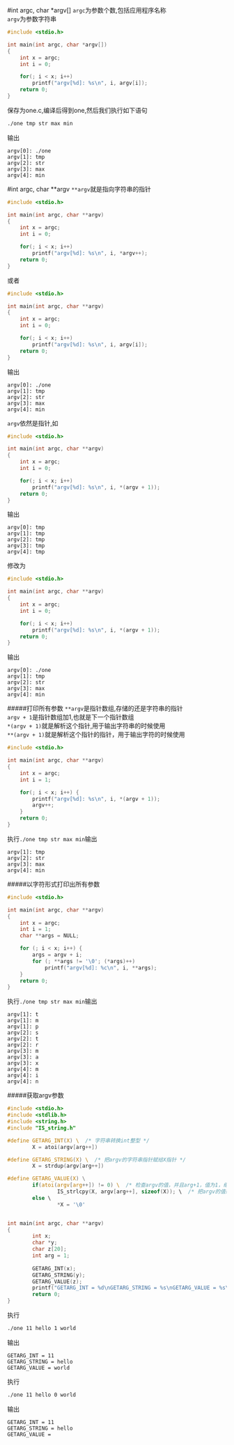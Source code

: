 #int argc, char *argv[]
`argc`为参数个数,包括应用程序名称       
`argv`为参数字符串
```c
#include <stdio.h>

int main(int argc, char *argv[])
{
	int x = argc;
	int i = 0;

	for(; i < x; i++)
		printf("argv[%d]: %s\n", i, argv[i]);
	return 0;
}
```
保存为one.c,编译后得到one,然后我们执行如下语句
```bash
./one tmp str max min
```
输出
```text
argv[0]: ./one
argv[1]: tmp
argv[2]: str
argv[3]: max
argv[4]: min
```
#int argc, char **argv
`**argv`就是指向字符串的指针        
```c
#include <stdio.h>

int main(int argc, char **argv)
{
	int x = argc;
	int i = 0;

	for(; i < x; i++)
		printf("argv[%d]: %s\n", i, *argv++);
	return 0;
}
```
或者
```c
#include <stdio.h>

int main(int argc, char **argv)
{
	int x = argc;
	int i = 0;

	for(; i < x; i++)
		printf("argv[%d]: %s\n", i, argv[i]);
	return 0;
}
```
输出
```text
argv[0]: ./one
argv[1]: tmp
argv[2]: str
argv[3]: max
argv[4]: min
```
`argv`依然是指针,如
```c
#include <stdio.h>

int main(int argc, char **argv)
{
	int x = argc;
	int i = 0;

	for(; i < x; i++)
		printf("argv[%d]: %s\n", i, *(argv + 1));
	return 0;
}
```
输出
```text
argv[0]: tmp
argv[1]: tmp
argv[2]: tmp
argv[3]: tmp
argv[4]: tmp
```
修改为
```c
#include <stdio.h>

int main(int argc, char **argv)
{
	int x = argc;
	int i = 0;

	for(; i < x; i++)
		printf("argv[%d]: %s\n", i, *(argv + 1));
	return 0;
}
```
输出
```text
argv[0]: ./one
argv[1]: tmp
argv[2]: str
argv[3]: max
argv[4]: min
```
#####打印所有参数
`**argv`是指针数组,存储的还是字符串的指针        
`argv + 1`是指针数组加1,也就是下一个指针数组       
`*(argv + 1)`就是解析这个指针,用于输出字符串的时候使用          
`**(argv + 1)`就是解析这个指针的指针，用于输出字符的时候使用      
```c
#include <stdio.h>

int main(int argc, char **argv)
{
	int x = argc;
	int i = 1;

	for(; i < x; i++) {
		printf("argv[%d]: %s\n", i, *(argv + 1));
		argv++;
	}
	return 0;	
}
```
执行`./one tmp str max min`输出
```text
argv[1]: tmp
argv[2]: str
argv[3]: max
argv[4]: min
```
#####以字符形式打印出所有参数
```c
#include <stdio.h>

int main(int argc, char **argv)
{
	int x = argc;
	int i = 1;
	char **args = NULL;

	for (; i < x; i++) {
		args = argv + i;
		for (; **args != '\0'; (*args)++)
			printf("argv[%d]: %c\n", i, **args);
	}
	return 0;	
}
```
执行`./one tmp str max min`输出
```text
argv[1]: t
argv[1]: m
argv[1]: p
argv[2]: s
argv[2]: t
argv[2]: r
argv[3]: m
argv[3]: a
argv[3]: x
argv[4]: m
argv[4]: i
argv[4]: n
```
#####获取argv参数
```c
#include <stdio.h>
#include <stdlib.h>
#include <string.h>
#include "IS_string.h"

#define GETARG_INT(X) \  /* 字符串转换int整型 */
		X = atoi(argv[arg++])

#define GETARG_STRING(X) \  /* 把argv的字符串指针赋给X指针 */
		X = strdup(argv[arg++])

#define GETARG_VALUE(X) \
		if(atoi(argv[arg++]) != 0) \  /* 检查argv的值，并且arg+1，值为1，继续执行下一句,否则赋值X为\0 */
				IS_strlcpy(X, argv[arg++], sizeof(X)); \  /* 把argv的值赋给X */
		else \
				*X = '\0'


int main(int argc, char **argv)
{
		int x;
		char *y;
		char z[20];
		int arg = 1;
		
		GETARG_INT(x);
		GETARG_STRING(y);
		GETARG_VALUE(z);
		printf("GETARG_INT = %d\nGETARG_STRING = %s\nGETARG_VALUE = %s\n", x, y, z);
		return 0;
}
```
执行
```bash
./one 11 hello 1 world
```
输出
```text
GETARG_INT = 11
GETARG_STRING = hello
GETARG_VALUE = world
```
执行
```bash
./one 11 hello 0 world
```
输出
```text
GETARG_INT = 11
GETARG_STRING = hello
GETARG_VALUE =
```

